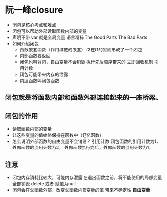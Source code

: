 # 阮一峰closure

- 闭包是核心考点和难点
- 闭包可以帮助外部读取函数内部的变量
- 声明不带 var 就是全局变量
  语言精粹 The Good Parts The Bad Parts
- 如何介绍闭包
  - 函数嵌套函数（作用域链的嵌套）
  f2在f1的里面形成了一个闭包
  - 内部函数要返回
  - 闭包也叫背包，自由变量不会销毁
  执行先后顺序带来的
  立即回收机制 引用计数
  - 闭包可能带来内存的泄露
  - 内层函数叫闭包函数

## 闭包就是将函数内部和函数外部连接起来的一座桥梁。

## 闭包的作用

- 读取函数内部的变量
- 让这些变量的值始终保持在函数中（记忆函数）
- 怎么说明外部函数的自由变量不会销毁？
  引用计数
  闭包函数的引用计数为1，外部函数的引用计数为2，
  外部函数执行完后，外部函数的引用计数为1，

## 注意
   - 闭包内存消耗比较大，可能内存泄露
     在退出函数之前，将不能使用的局部变量全部销毁 delete 或者 赋值为null
   - 闭包会在父函数外部，改变父函数内部变量的值
     带来不确定性 **自由变量**
